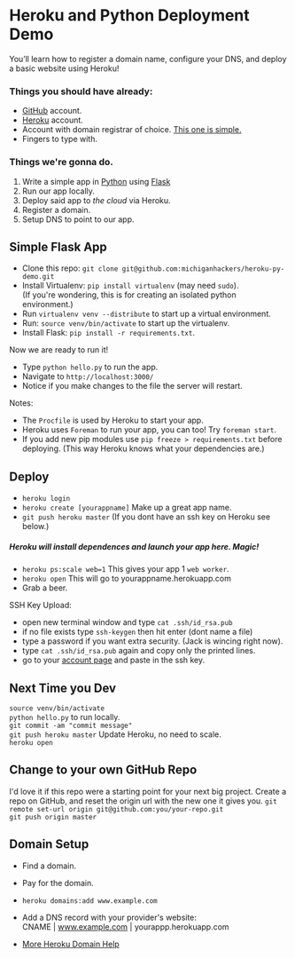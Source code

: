 

# Heroku and Python Deployment Demo

You’ll learn how to register a domain name, configure your DNS, and deploy a basic website using Heroku!


### Things you should have already:
- [GitHub](http://github.com) account.
- [Heroku](http://heroku.com) account.
- Account with domain registrar of choice. [This one is simple.](http://iwantmyname.com)
- Fingers to type with.

### Things we're gonna do.
1. Write a simple app in [Python](http://python.org) using [Flask](http://flask.pocoo.org/)
2. Run our app locally.
3. Deploy said app to *the cloud* via Heroku.
4. Register a domain.
5. Setup DNS to point to our app.

## Simple Flask App

- Clone this repo: `git clone git@github.com:michiganhackers/heroku-py-demo.git`
- Install Virtualenv: `pip install virtualenv` (may need `sudo`).  
(If you're wondering, this is for creating an isolated python environment.)
- Run `virtualenv venv --distribute` to start up a virtual environment. 
- Run: `source venv/bin/activate` to start up the virtualenv.
- Install Flask: `pip install -r requirements.txt`.

Now we are ready to run it!

- Type `python hello.py` to run the app.
- Navigate to `http://localhost:3000/`
- Notice if you make changes to the file the server will restart.

Notes:
- The `Procfile` is used by Heroku to start your app.
- Heroku uses `Foreman` to run your app, you can too! Try `foreman start`.
- If you add new pip modules use `pip freeze > requirements.txt` before deploying.
(This way Heroku knows what your dependencies are.)

## Deploy

- `heroku login`
- `heroku create [yourappname]` Make up a great app name.
- `git push heroku master` (If you dont have an ssh key on Heroku see below.)  

##### Heroku will install dependences and launch your app here. Magic!

- `heroku ps:scale web=1` This gives your app 1 `web worker`.
- `heroku open` This will go to yourappname.herokuapp.com
- Grab a beer.

SSH Key Upload:
- open new terminal window and type `cat .ssh/id_rsa.pub`
- if no file exists type `ssh-keygen` then hit enter (dont name a file)
- type a password if you want extra security. (Jack is wincing right now).
- type `cat .ssh/id_rsa.pub` again and copy only the printed lines.
- go to your [account page](http://dashboard.heroku.com/account) and paste in the ssh key.

## Next Time you Dev

`source venv/bin/activate`  
`python hello.py` to run locally.  
`git commit -am "commit message"`  
`git push heroku master` Update Heroku, no need to scale.  
`heroku open`

## Change to your own GitHub Repo

I'd love it if this repo were a starting point for your next big project. Create a repo on GitHub, and reset the origin url with the new one it gives you.
`git remote set-url origin git@github.com:you/your-repo.git`  
`git push origin master`

## Domain Setup

- Find a domain.
- Pay for the domain.
- `heroku domains:add www.example.com`
- Add a DNS record with your provider's website:   
	CNAME | www.example.com | yourappp.herokuapp.com

- [More Heroku Domain Help](https://devcenter.heroku.com/articles/custom-domains)
